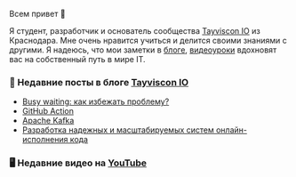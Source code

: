 Всем привет 👋

Я студент, разработчик и основатель сообщества [Tayviscon IO](https://github.com/tayviscon-io) из Краснодара.
Мне очень нравится учиться и делится своими знаниями с другими.
Я надеюсь, что мои заметки в [блоге](https://knowledge-base.tayviscon.com/),
[видеоуроки](https://youtube.com/@tayviscon) вдохновят вас на собственный путь в мире IT.

### 📝 Недавние посты в блоге [Tayviscon IO](https://knowledge-base.tayviscon.com/)
<!-- BLOG-POST-LIST:START -->
- [Busy waiting: как избежать проблему?](https://knowledge-base.tayviscon.com/posts/how-to-avoid-busy-waiting/)
- [GitHub Action](https://knowledge-base.tayviscon.com/posts/github-action/)
- [Apache Kafka](https://knowledge-base.tayviscon.com/posts/apache-kafka/)
- [Разработка надежных и масштабируемых систем онлайн-исполнения кода](https://knowledge-base.tayviscon.com/posts/robust-and-scalable-online-code-execution-system/)
<!-- BLOG-POST-LIST:END -->

### 🖥 Недавние видео на [YouTube](https://www.youtube.com/@tayviscon)
<!-- YOUTUBE:START -->
<!-- YOUTUBE:END -->